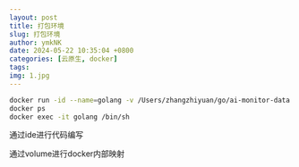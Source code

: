 ```yaml
---
layout: post
title: 打包环境
slug: 打包环境
author: ymkNK
date: 2024-05-22 10:35:04 +0800
categories: [云原生, docker]
tags: 
img: 1.jpg
---
```



```sh
docker run -id --name=golang -v /Users/zhangzhiyuan/go/ai-monitor-data:/root/ai-monitor-data  golang:1.20-alpine
docker ps
docker exec -it golang /bin/sh
```

通过ide进行代码编写

通过volume进行docker内部映射
